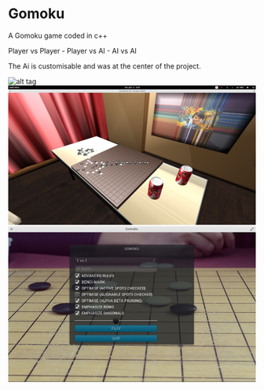 # Gomoku
A Gomoku game coded in c++

Player vs Player - Player vs AI - AI vs AI

The Ai is customisable and was at the center of the project.

![alt tag](https://raw.githubusercontent.com/Poncholay/Gomoku/master/demo/demo.gif)
![alt tag](https://raw.githubusercontent.com/Poncholay/Gomoku/master/demo/game.jpg)
![alt tag](https://raw.githubusercontent.com/Poncholay/Gomoku/master/demo/menu.jpg)